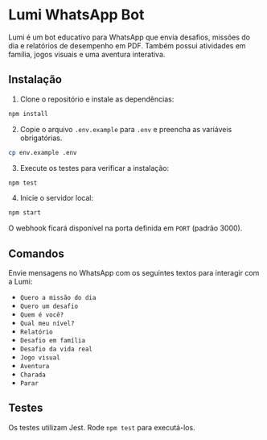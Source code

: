 # Lumi WhatsApp Bot

Lumi é um bot educativo para WhatsApp que envia desafios, missões do dia e relatórios de desempenho em PDF. Também possui atividades em família, jogos visuais e uma aventura interativa.

## Instalação

1. Clone o repositório e instale as dependências:

```bash
npm install
```

2. Copie o arquivo `.env.example` para `.env` e preencha as variáveis obrigatórias.

```bash
cp env.example .env
```

3. Execute os testes para verificar a instalação:

```bash
npm test
```

4. Inicie o servidor local:

```bash
npm start
```

O webhook ficará disponível na porta definida em `PORT` (padrão 3000).

## Comandos

Envie mensagens no WhatsApp com os seguintes textos para interagir com a Lumi:

- `Quero a missão do dia`
- `Quero um desafio`
- `Quem é você?`
- `Qual meu nível?`
- `Relatório`
- `Desafio em família`
- `Desafio da vida real`
- `Jogo visual`
- `Aventura`
- `Charada`
- `Parar`

## Testes

Os testes utilizam Jest. Rode `npm test` para executá-los.
